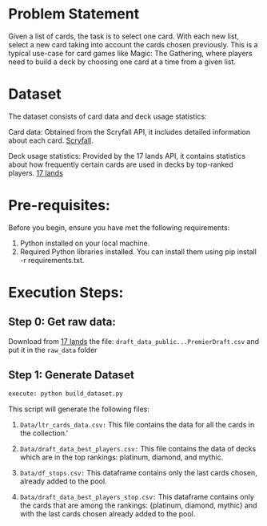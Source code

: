 Problem Statement
========================================

 Given a list of cards, the task is to select one card. With each new list, select a new card taking into account the cards chosen previously. This is a typical use-case for card games like Magic: The Gathering, where players need to build a deck by choosing one card at a time from a given list.
# Dataset
 The dataset consists of card data and deck usage statistics:

Card data: Obtained from the Scryfall API, it includes detailed information about each card. [Scryfall](https://scryfall.com/docs/api).

Deck usage statistics: Provided by the 17 lands API, it contains statistics about how frequently certain cards are used in decks by top-ranked players.  [17 lands](https://www.17lands.com/public_datasets)

# Pre-requisites:
Before you begin, ensure you have met the following requirements:

1. Python installed on your local machine.
2. Required Python libraries installed. You can install them using pip install -r requirements.txt.

# Execution Steps:

## Step 0: Get raw data:
   Download from [17 lands](https://www.17lands.com/public_datasets) the file: `draft_data_public...PremierDraft.csv` and put it in the `raw_data` folder 

## Step 1: Generate Dataset
```bash
execute: python build_dataset.py
```
This script will generate the following files:
    
1. `Data/ltr_cards_data.csv:` This file contains the data for all the cards in the collection.'

2.  `Data/draft_data_best_players.csv:` This file contains the data of decks which are in the top rankings: platinum, diamond, and mythic.
    
3. `Data/df_stops.csv:` This dataframe contains only the last cards chosen, already added to the pool.
    
4.  `Data/draft_data_best_players_stop.csv:` This dataframe contains only the cards that are among the rankings: {platinum, diamond, mythic} and with the last cards chosen already added to the pool.